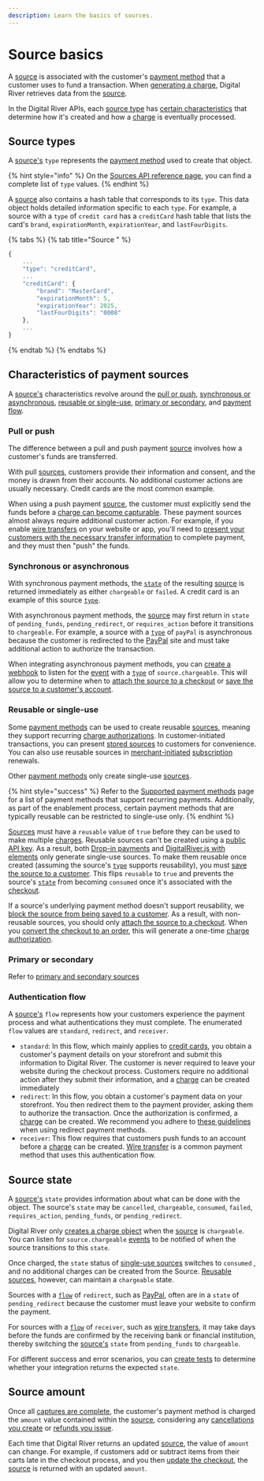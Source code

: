 ```yaml
---
description: Learn the basics of sources.
---
```


# Source basics

A [source](https://www.digitalriver.com/docs/digital-river-api-reference/#tag/Sources) is associated with the customer's [payment method](../supported-payment-methods/) that a customer uses to fund a transaction. When [generating a charge](../../developer-resources/digital-river-api-reference/payment-charges.md#how-a-charge-is-created), Digital River retrieves data from the [source](https://www.digitalriver.com/docs/digital-river-api-reference/#tag/Sources).

In the Digital River APIs, each [source type](./#supported-payment-methods) has [certain characteristics](./#characteristics-of-payment-methods) that determine how it's created and how a [charge](https://www.digitalriver.com/docs/digital-river-api-reference/#tag/Charges) is eventually processed.&#x20;

## Source types <a href="#supported-payment-methods" id="supported-payment-methods"></a>

A [source's](https://www.digitalriver.com/docs/digital-river-api-reference/#tag/Sources) `type` represents the [payment method](../supported-payment-methods/) used to create that object.&#x20;

{% hint style="info" %}
On the [Sources API reference page](https://www.digitalriver.com/docs/digital-river-api-reference/#tag/Sources), you can find a complete list of `type` values.
{% endhint %}

A [source](https://www.digitalriver.com/docs/digital-river-api-reference/#tag/Sources) also contains a hash table that corresponds to its `type`. This data object holds detailed information specific to each `type`. For example, a source with a `type` of `credit card` has a `creditCard` hash table that lists the card's `brand`, `expirationMonth`, `expirationYear`, and `lastFourDigits`.

{% tabs %}
{% tab title="Source " %}
```javascript
{
    ...
    "type": "creditCard",
    ...
    "creditCard": {
        "brand": "MasterCard",
        "expirationMonth": 5,
        "expirationYear": 2025,
        "lastFourDigits": "0008"
    },
    ...
}
```
{% endtab %}
{% endtabs %}

## Characteristics of payment sources <a href="#characteristics-of-payment-methods" id="characteristics-of-payment-methods"></a>

A [source's](https://www.digitalriver.com/docs/digital-river-api-reference/#tag/Sources) characteristics revolve around the [pull or push](./#pull-or-push), [synchronous or asynchronous](./#synchronous-or-asynchronous), [reusable or single-use](./#reusable-or-single-use), [primary or secondary](./#primary-or-secondary), and [payment flow](./#authentication-flow).

### Pull or push

The difference between a pull and push payment [source](https://www.digitalriver.com/docs/digital-river-api-reference/#tag/Sources) involves how a customer's funds are transferred.

With pull [sources](https://www.digitalriver.com/docs/digital-river-api-reference/#tag/Sources), customers provide their information and consent, and the money is drawn from their accounts. No additional customer actions are usually necessary. Credit cards are the most common example.

When using a push payment [source](https://www.digitalriver.com/docs/digital-river-api-reference/#tag/Sources), the customer must explicitly send the funds before a [charge can become capturable](../../developer-resources/digital-river-api-reference/payment-charges.md). These payment sources almost always require additional customer action. For example, if you enable [wire transfers](../supported-payment-methods/wire-transfer.md) on your website or app, you'll need to [present your customers with the necessary transfer information](../../order-management/creating-and-updating-an-order.md#handling-pending-payment-orders) to complete payment, and they must then "push" the funds.

### Synchronous or asynchronous

With synchronous payment methods, the [`state`](./#source-state) of the resulting [source](https://www.digitalriver.com/docs/digital-river-api-reference/#tag/Sources) is returned immediately as either `chargeable` or `failed`. A credit card is an example of this source [`type`](./#supported-payment-methods).

With asynchronous payment methods, the [source](https://www.digitalriver.com/docs/digital-river-api-reference/#tag/Sources) may first return in `state` of `pending_funds`, `pending_redirect`, or `requires_action` before it transitions to `chargeable`. For example, a source with a [`type`](./#supported-payment-methods) of `payPal` is asynchronous because the customer is redirected to the [PayPal](../supported-payment-methods/paypal.md) site and must take additional action to authorize the transaction.

When integrating asynchronous payment methods, you can [create a webhook](../../order-management/events-and-webhooks-1/webhooks/creating-a-webhook.md) to listen for the [event](https://www.digitalriver.com/docs/digital-river-api-reference/#tag/Events) with a [`type`](../../order-management/events-and-webhooks-1/events-1/#event-types) of `source.chargeable`. This will allow you to determine when to [attach the source to a checkout](using-the-source-identifier.md#attaching-sources-to-checkouts) or [save the source to a customer's account](using-the-source-identifier.md#attaching-sources-to-customers).

### Reusable or single-use

Some [payment methods](../supported-payment-methods/) can be used to create reusable [sources](https://www.digitalriver.com/docs/digital-river-api-reference/#tag/Sources), meaning they support recurring [charge authorizations](../../developer-resources/digital-river-api-reference/payment-charges.md#how-a-charge-is-created). In customer-initiated transactions, you can present [stored sources](using-the-source-identifier.md#attaching-sources-to-customers) to customers for convenience. You can also use reusable sources in [merchant-initiated](../../integration-options/checkouts/creating-checkouts/initiating-a-charge.md#merchant-initiated) [subscription](../../integration-options/checkouts/subscriptions/) renewals.

Other [payment methods](../supported-payment-methods/) only create single-use [sources](https://www.digitalriver.com/docs/digital-river-api-reference/#tag/Sources).

{% hint style="success" %}
Refer to the [Supported payment methods](../supported-payment-methods/) page for a list of payment methods that support recurring payments. Additionally, as part of the enablement process, certain payment methods that are typically reusable can be restricted to single-use only.
{% endhint %}

[Sources](https://www.digitalriver.com/docs/digital-river-api-reference/#tag/Sources) must have a `reusable` value of `true` before they can be used to make multiple [charges](../../developer-resources/digital-river-api-reference/payment-charges.md). Reusable sources can't be created using a [public API key](../../administration/dashboard/developers/api-keys/#standard-keys). As a result, both [Drop-in payments](../payment-integrations-1/drop-in/drop-in-integration-guide.md) and [DigitalRiver.js with elements](../payment-integrations-1/digitalriver.js/quick-start.md) only generate single-use sources. To make them reusable once created (assuming the source's [`type`](./#supported-payment-methods) supports reusability), you must [save the source to a customer](using-the-source-identifier.md#attaching-sources-to-customers). This flips `reusable` to `true` and prevents the source's [`state`](./#source-state) from becoming `consumed` once it's associated with the [checkout](https://www.digitalriver.com/docs/digital-river-api-reference/#tag/Checkouts).

If a source's underlying payment method doesn't support reusability, we [block the source from being saved to a customer](using-the-source-identifier.md#restrictions-on-saving-sources). As a result, with non-reusable sources, you should only [attach the source to a checkout](using-the-source-identifier.md#attaching-sources-to-checkouts). When you [convert the checkout to an order](../../order-management/creating-and-updating-an-order.md#creating-an-order-with-the-checkout-identifier), this will generate a one-time [charge authorization](../../developer-resources/digital-river-api-reference/payment-charges.md#how-a-charge-is-created).

### Primary or secondary

Refer to [primary and secondary sources](using-the-source-identifier.md#primary-versus-secondary-sources)

### Authentication flow <a href="#authentication-flow" id="authentication-flow"></a>

A [source's](https://www.digitalriver.com/docs/digital-river-api-reference/#tag/Sources) `flow` represents how your customers experience the payment process and what authentications they must complete. The enumerated `flow` values are `standard`, `redirect`, and `receiver`.

* `standard`: In this flow, which mainly applies to [credit cards](../supported-payment-methods/credit-cards.md), you obtain a customer's payment details on your storefront and submit this information to Digital River. The customer is never required to leave your website during the checkout process. Customers require no additional action after they submit their information, and a [charge](../../developer-resources/digital-river-api-reference/payment-charges.md) can be created immediately
* `redirect`: In this flow, you obtain a customer's payment data on your storefront. You then redirect them to the payment provider, asking them to authorize the transaction. Once the authorization is confirmed, a [charge](../../developer-resources/digital-river-api-reference/payment-charges.md) can be created. We recommend you adhere to [these guidelines](../../developer-resources/reference/guidelines-for-capturing-payment-details.md#redirect-payment-methods) when using redirect payment methods.
* `receiver`: This flow requires that customers push funds to an account before a [charge](../../developer-resources/digital-river-api-reference/payment-charges.md) can be created. [Wire transfer](../supported-payment-methods/wire-transfer.md) is a common payment method that uses this authentication flow.

## Source state

A [source's](https://www.digitalriver.com/docs/digital-river-api-reference/#tag/Sources) `state` provides information about what can be done with the object. The source's `state` may be `cancelled`, `chargeable`, `consumed`, `failed`, `requires_action`, `pending_funds`, or `pending_redirect`.

Digital River only [creates a charge object](../../developer-resources/digital-river-api-reference/payment-charges.md#how-a-charge-is-created) when the [source](https://www.digitalriver.com/docs/digital-river-api-reference/#tag/Sources) is `chargeable`. You can listen for `source.chargeable` [events](../../order-management/events-and-webhooks-1/events-1/) to be notified of when the source transitions to this `state`.

Once charged, the `state` status of [single-use sources](./#reusable-or-single-use) switches to `consumed` , and no additional charges can be created from the Source. [Reusable sources](./#reusable-or-single-use), however, can maintain a `chargeable` state.&#x20;

Sources with a [`flow`](./#authentication-flow) of `redirect`, such as [PayPal](../supported-payment-methods/paypal.md), often are in a `state` of `pending_redirect` because the customer must leave your website to confirm the payment.

For sources with a [`flow`](./#authentication-flow) of `receiver`, such as [wire transfers](../supported-payment-methods/wire-transfer.md), it may take days before the funds are confirmed by the receiving bank or financial institution, thereby switching the [source's](https://www.digitalriver.com/docs/digital-river-api-reference/#tag/Sources) `state` from `pending_funds` to `chargeable`.

For different success and error scenarios, you can [create tests](../../developer-resources/testing-scenarios.md) to determine whether your integration returns the expected `state`.

## Source amount

Once all [captures are complete](../../developer-resources/digital-river-api-reference/payment-charges.md#captures), the customer's payment method is charged the `amount` value contained within the [source](https://www.digitalriver.com/docs/digital-river-api-reference/#tag/Sources), considering any [cancellations you create](../../order-management/informing-digital-river-of-a-fulfillment.md) or [refunds you issue](../../order-management/returns-and-refunds-1/refunds/issuing-refunds.md).

Each time that Digital River returns an updated [source](https://www.digitalriver.com/docs/digital-river-api-reference/#tag/Sources), the value of `amount` can change. For example, if customers add or subtract items from their carts late in the checkout process, and you then [update the checkout](https://www.digitalriver.com/docs/digital-river-api-reference/#tag/Checkouts/operation/updateCheckouts), the [source](https://www.digitalriver.com/docs/digital-river-api-reference/#tag/Sources) is returned with an updated `amount`.
